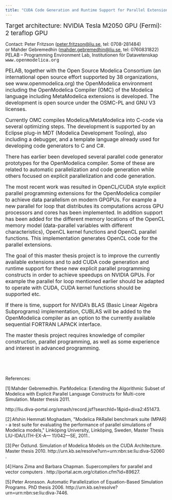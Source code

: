 ```yaml
---
title: "CUDA Code Generation and Runtime Support for Parallel Extensions of the OpenModelica Compiler."
---
```

<p><!--StartFragment-->
<p class="MsoTitle"><span style="font-size: 19px;">Target architecture: NVIDIA Tesla M2050 GPU (Fermi): 2 teraflop GPU</span></p>
<p class="Author"><span style="mso-ansi-language: EN-US;">Contact: Peter Fritzson (<a href="mailto:peter.fritzson@liu.se">peter.fritzson@liu.se</a>, tel: 0708-281484) <br /> or Mahder Gebremedhin (<a href="mailto:mahder.gebremedhin@liu.se">mahder.gebremedhin@liu.se</a>, tel: 0760831822)<br /> PELAB – Programming Environment Lab, Institutionen för Datavetenskap<br /> </span><span style="font-family: &quot;Courier New&quot;; mso-ansi-language: EN-US;">www.openmodelica.org</span><span style="mso-ansi-language: EN-US;"></span></p>
<p class="MsoBodyText"><span style="font-size: 12.0pt;">PELAB, together with the Open Source Modelica Consortium (an international open source effort supported by 38 organizations, see www.openmodelica.org) the OpenModelica environment including the OpenModelica Compiler (OMC) of the Modelica language including MetaModelica extensions is developed. The development is open source under the OSMC-PL and GNU V3 licenses.</span></p>
<p class="MsoBodyText"><span style="font-size: 12.0pt;">Currently OMC compiles Modelica/MetaModelica into C-code via several optimizing steps. The development is supported by an Eclipse plug-in MDT (Modelica Development Tooling), also including a debugger, and a template language already used for developing code generators to C and C#. </span></p>
<p class="MsoBodyText"><span style="font-size: 12.0pt;">There has earlier been developed several parallel code generator prototypes for the OpenModelica compiler. Some of these are related to automatic parallelization and code generation while others focused on explicit parallelization and code generation.</span></p>
<p class="MsoBodyText"><span style="font-size: 12.0pt;">The most recent work was resulted in OpenCL/CUDA style explicit parallel programming extensions for the OpenModelica compiler to achieve data parallelism on modern GPGPUs. For example a new parallel for loop that distributes its computations across GPU processors and cores has been implemented. In addition support has been added for the different memory locations of the OpenCL memory model (data-parallel variables with different characteristics), OpenCL kernel functions and OpenCL parallel functions. This implementation generates OpenCL code for the parallel extensions. </span></p>
<p class="MsoBodyText"><span style="font-size: 12.0pt;">The goal of this master thesis project is to improve the currently available extensions and to add CUDA code generation and runtime support for these new explicit parallel programming constructs in order to achieve speedups on NVIDIA GPUs. For example the parallel for loop mentioned earlier should be adapted to operate with CUDA, CUDA kernel functions should be supported etc.</span></p>
<p class="MsoBodyText"><span style="font-size: 12.0pt;">If there is time, support for NVIDA’s BLAS (Basic Linear Algebra Subprograms) implementation, CUBLAS will be added to the OpenModelica compiler as an option to the currently available sequential FORTRAN LAPACK interface.</span></p>
<p class="MsoBodyTextIndent"><span style="font-size: 12.0pt;"> </span></p>
<p class="MsoBodyText"><span style="font-size: 12.0pt;">The master thesis project requires knowledge of compiler construction, parallel programming, as well as some experience and interest in advanced programming.</span></p>
<p class="MsoBodyText"> </p>
<br />
<p class="MsoBodyText">References:</p>
<p class="Reference" style="text-align: left; mso-list: l0 level1 lfo1;" align="left"><span style="mso-list: Ignore;">[1]<span style="font: 7.0pt &quot;Times New Roman&quot;;"> </span></span>Mahder Gebremedhin. ParModelica: Extending the Algorithmic Subset of Modelica with Explicit Parallel Language Constructs for Multi-core Simulation. Master thesis 2011.</p>
<p class="Reference" style="margin-top: 0cm; mso-list: none;"><span style="mso-ansi-language: EN;" lang="EN"><span style="mso-spacerun: yes;"> </span>http://liu.diva-portal.org/smash/record.jsf?searchId=1&amp;pid=diva2:451473.</span></p>
<p class="Reference" style="mso-list: l0 level1 lfo1;"><span style="mso-list: Ignore;">[2]<span style="font: 7.0pt &quot;Times New Roman&quot;;"> </span></span>Afshin Hemmati Moghadam, "Modelica PARallel benchmark suite (MPAR) - a test suite for evaluating the performance of parallel simulations of Modelica models," Linköping University, Linköping, Sweden, Master Thesis LIU-IDA/LITH-EX-A— 11/042—SE, 2011.<span style="mso-ansi-language: EN;" lang="EN">.</span></p>
<p class="Reference" style="text-align: left; mso-list: l0 level1 lfo1;" align="left"><span style="mso-list: Ignore;">[3]<span style="font: 7.0pt &quot;Times New Roman&quot;;"> </span></span>Per Östlund. Simulation of Modelica Models on the CUDA Architecture. Master thesis 2010. <span style="mso-ansi-language: EN;" lang="EN">http://urn.kb.se/resolve?urn=urn:nbn:se:liu:diva-52060 .</span></p>
<p class="Reference" style="mso-list: l0 level1 lfo1;"><span style="mso-list: Ignore;">[4]<span style="font: 7.0pt &quot;Times New Roman&quot;;"> </span></span><span style="mso-ansi-language: SV;" lang="SV">Hans Zima and Barbara Chapman. </span>Supercompilers for parallel and vector computers . http://portal.acm.org/citation.cfm?id=89627.</p>
<p class="Reference" style="mso-list: l0 level1 lfo1;"><span style="mso-list: Ignore;">[5]<span style="font: 7.0pt &quot;Times New Roman&quot;;"> </span></span>Peter Aronsson. Automatic Parallelization of Equation-Based Simulation Programs. PhD thesis 2006. <span style="mso-ansi-language: EN;" lang="EN">http://urn.kb.se/resolve?urn=urn:nbn:se:liu:diva-7446.</span></p>
<!--EndFragment--></p>